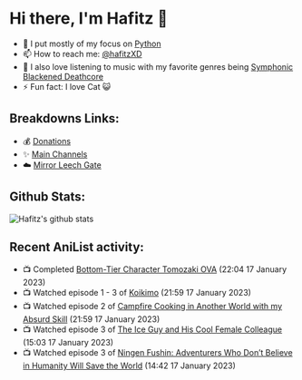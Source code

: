 # Hi there, I'm Hafitz 👋
- 🐍 I put mostly of my focus on [Python](https://python.org)
- 📫 How to reach me: [@hafitzXD](https://t.me/hafitzXD)
- 🎵 I also love listening to music with my favorite genres being [Symphonic Blackened Deathcore](https://youtu.be/qyYmS_iBcy4)
- ⚡ Fun fact: I love Cat 😺

## Breakdowns Links:
- 💰 [Donations](https://t.me/TheBreakdowns/2)
- ✨ [Main Channels](https://t.me/TheBreakdowns)
- ☁️ [Mirror Leech Gate](https://t.me/BreakdownsGate)

## Github Stats:
![Hafitz's github stats](https://github-readme-stats.vercel.app/api?username=breakdowns&show_icons=true&count_private=true&bg_color=00000000&text_color=777)

## Recent AniList activity:
<!-- ANILIST_ACTIVITY:start -->

-   📺 Completed [Bottom-Tier Character Tomozaki OVA](https://anilist.co/anime/127363) (22:04 17 January 2023)
-   📺 Watched episode 1 - 3 of [Koikimo](https://anilist.co/anime/114840) (21:59 17 January 2023)
-   📺 Watched episode 2 of [Campfire Cooking in Another World with my Absurd Skill](https://anilist.co/anime/156067) (21:59 17 January 2023)
-   📺 Watched episode 3 of [The Ice Guy and His Cool Female Colleague](https://anilist.co/anime/151252) (15:03 17 January 2023)
-   📺 Watched episode 3 of [Ningen Fushin: Adventurers Who Don’t Believe in Humanity Will Save the World](https://anilist.co/anime/137909) (14:42 17 January 2023)

<!-- ANILIST_ACTIVITY:end -->
